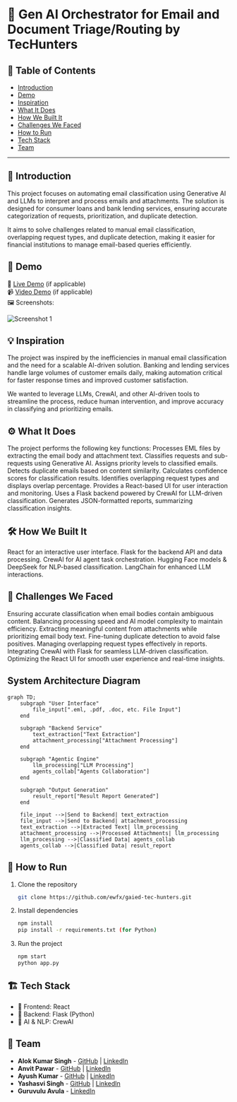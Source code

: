 # 🚀 Gen AI Orchestrator for Email and Document Triage/Routing by TecHunters

## 📌 Table of Contents
- [Introduction](#introduction)
- [Demo](#demo)
- [Inspiration](#inspiration)
- [What It Does](#what-it-does)
- [How We Built It](#how-we-built-it)
- [Challenges We Faced](#challenges-we-faced)
- [How to Run](#how-to-run)
- [Tech Stack](#tech-stack)
- [Team](#team)

---

## 🎯 Introduction
This project focuses on automating email classification using Generative AI and LLMs to interpret and process emails and attachments. The solution is designed for consumer loans and bank lending services, ensuring accurate categorization of requests, prioritization, and duplicate detection.

It aims to solve challenges related to manual email classification, overlapping request types, and duplicate detection, making it easier for financial institutions to manage email-based queries efficiently.

## 🎥 Demo
🔗 [Live Demo](#) (if applicable)  
📹 [Video Demo](#) (if applicable)  
🖼️ Screenshots:

![Screenshot 1](link-to-image)

## 💡 Inspiration
The project was inspired by the inefficiencies in manual email classification and the need for a scalable AI-driven solution. Banking and lending services handle large volumes of customer emails daily, making automation critical for faster response times and improved customer satisfaction.

We wanted to leverage LLMs, CrewAI, and other AI-driven tools to streamline the process, reduce human intervention, and improve accuracy in classifying and prioritizing emails.

## ⚙️ What It Does
The project performs the following key functions:
Processes EML files by extracting the email body and attachment text.
Classifies requests and sub-requests using Generative AI.
Assigns priority levels to classified emails.
Detects duplicate emails based on content similarity.
Calculates confidence scores for classification results.
Identifies overlapping request types and displays overlap percentage.
Provides a React-based UI for user interaction and monitoring.
Uses a Flask backend powered by CrewAI for LLM-driven classification.
Generates JSON-formatted reports, summarizing classification insights.

## 🛠️ How We Built It
React for an interactive user interface.
Flask for the backend API and data processing.
CrewAI for AI agent task orchestration.
Hugging Face models & DeepSeek for NLP-based classification.
LangChain for enhanced LLM interactions.

## 🚧 Challenges We Faced
Ensuring accurate classification when email bodies contain ambiguous content.
Balancing processing speed and AI model complexity to maintain efficiency.
Extracting meaningful content from attachments while prioritizing email body text.
Fine-tuning duplicate detection to avoid false positives.
Managing overlapping request types effectively in reports.
Integrating CrewAI with Flask for seamless LLM-driven classification.
Optimizing the React UI for smooth user experience and real-time insights.

## System Architecture Diagram
```mermaid
graph TD;
    subgraph "User Interface"
        file_input[".eml, .pdf, .doc, etc. File Input"]
    end

    subgraph "Backend Service"
        text_extraction["Text Extraction"]
        attachment_processing["Attachment Processing"]
    end

    subgraph "Agentic Engine"
        llm_processing["LLM Processing"]
        agents_collab["Agents Collaboration"]
    end

    subgraph "Output Generation"
        result_report["Result Report Generated"]
    end

    file_input -->|Send to Backend| text_extraction
    file_input -->|Send to Backend| attachment_processing
    text_extraction -->|Extracted Text| llm_processing
    attachment_processing -->|Processed Attachments| llm_processing
    llm_processing -->|Classified Data| agents_collab
    agents_collab -->|Classified Data| result_report
```

## 🏃 How to Run
1. Clone the repository  
   ```sh
   git clone https://github.com/ewfx/gaied-tec-hunters.git
   ```
2. Install dependencies  
   ```sh
   npm install
   pip install -r requirements.txt (for Python)
   ```
3. Run the project  
   ```sh
   npm start
   python app.py
   ```

## 🏗️ Tech Stack
- 🔹 Frontend: React
- 🔹 Backend: Flask (Python)
- 🔹 AI & NLP: CrewAI

## 👥 Team
- **Alok Kumar Singh** - [GitHub](https://github.com/harmonicfunc) | [LinkedIn](https://www.linkedin.com/in/alok--d95/)
- **Anvit Pawar** - [GitHub](https://github.com/anvitpawar) | [LinkedIn](https://www.linkedin.com/in/anvit-pawar-b7602aba/)
- **Ayush Kumar** - [GitHub](https://github.com/Ayush-Kumar0) | [LinkedIn](https://www.linkedin.com/in/ayushkumar953248/)
- **Yashasvi Singh** - [GitHub](https://github.com/yashasvisingh1) | [LinkedIn](https://www.linkedin.com/in/yashasvi7/)
- **Guruvulu Avula** - [LinkedIn](https://www.linkedin.com/in/guruvulu-avula-6273baa1/)
